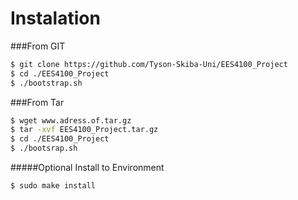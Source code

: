 Instalation
======

###From GIT

```sh
$ git clone https://github.com/Tyson-Skiba-Uni/EES4100_Project
$ cd ./EES4100_Project
$ ./bootstrap.sh

```

###From Tar
```sh
$ wget www.adress.of.tar.gz
$ tar -xvf EES4100_Project.tar.gz
$ cd ./EES4100_Project
$ ./bootsrap.sh
```

#####Optional Install to Environment

```sh
$ sudo make install
```

